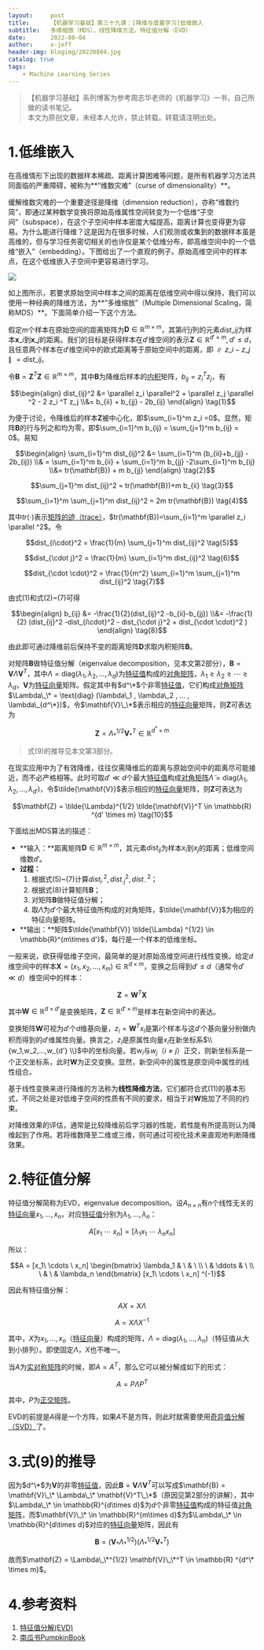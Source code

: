 ```yaml
---
layout:     post
title:      【机器学习基础】第三十九课：[降维与度量学习]低维嵌入
subtitle:   多维缩放（MDS），线性降维方法，特征值分解（EVD）
date:       2022-08-04
author:     x-jeff
header-img: blogimg/20220804.jpg
catalog: true
tags:
    - Machine Learning Series
---
```

>【机器学习基础】系列博客为参考周志华老师的《机器学习》一书，自己所做的读书笔记。  
>本文为原创文章，未经本人允许，禁止转载。转载请注明出处。

# 1.低维嵌入

在高维情形下出现的数据样本稀疏、距离计算困难等问题，是所有机器学习方法共同面临的严重障碍，被称为**“维数灾难”（curse of dimensionality）**。

缓解维数灾难的一个重要途径是降维（dimension reduction），亦称“维数约简”，即通过某种数学变换将原始高维属性空间转变为一个低维“子空间”（subspace），在这个子空间中样本密度大幅提高，距离计算也变得更为容易。为什么能进行降维？这是因为在很多时候，人们观测或收集到的数据样本虽是高维的，但与学习任务密切相关的也许仅是某个低维分布，即高维空间中的一个低维“嵌入”（embedding）。下图给出了一个直观的例子。原始高维空间中的样本点，在这个低维嵌入子空间中更容易进行学习。

![](https://xjeffblogimg.oss-cn-beijing.aliyuncs.com/BLOGIMG/BlogImage/MachineLearningSeries/Lesson39/39x1.png)

如上图所示，若要求原始空间中样本之间的距离在低维空间中得以保持，我们可以使用一种经典的降维方法，为**“多维缩放”（Multiple Dimensional Scaling，简称MDS）**。下面简单介绍一下这个方法。

假定$m$个样本在原始空间的距离矩阵为$\mathbf{D} \in \mathbb{R} ^{m\times m}$，其第$i$行$j$列的元素$dist\_{ij}$为样本$\mathbf{x}\_i$到$\mathbf{x}\_j$的距离。我们的目标是获得样本在$d'$维空间的表示$\mathbf{Z} \in \mathbb{R} ^{d' \times m}, d' \leqslant d$，且任意两个样本在$d'$维空间中的欧式距离等于原始空间中的距离，即$\parallel z\_i - z\_j \parallel = dist\_{ij}$。

令$\mathbf{B} = \mathbf{Z}^T \mathbf{Z} \in \mathbb{R} ^{m\times m}$，其中$\mathbf{B}$为降维后样本的[内积](http://shichaoxin.com/2019/08/27/数学基础-第七课-矩阵与向量/#64数量积)矩阵，$b_{ij} = z_i ^T z_j$，有

$$\begin{align} dist_{ij}^2 &= \parallel z_i \parallel^2 + \parallel z_j \parallel ^2 - 2 z_i ^T z_j \\&= b_{ii} + b_{jj} - 2b_{ij} \end{align} \tag{1}$$

为便于讨论，令降维后的样本$\mathbf{Z}$被中心化，即$\sum_{i=1}^m z_i =0$。显然，矩阵$\mathbf{B}$的行与列之和均为零，即$\sum_{i=1}^m b_{ij} = \sum_{j=1}^m b_{ij} = 0$。易知

$$\begin{align} \sum_{i=1}^m dist_{ij}^2 &= \sum_{i=1}^m (b_{ii}+b_{jj} - 2b_{ij}) \\& = \sum_{i=1}^m b_{ii} + \sum_{i=1}^m b_{jj} -2\sum_{i=1}^m b_{ij} \\&= tr(\mathbf{B}) + m b_{jj} \end{align} \tag{2}$$

$$\sum_{j=1}^m dist_{ij}^2 = tr(\mathbf{B})+m b_{ii} \tag{3}$$

$$\sum_{i=1}^m \sum_{j=1}^m dist_{ij}^2 = 2m tr(\mathbf{B}) \tag{4}$$

其中$tr(\cdot)$表示[矩阵的迹（trace）](http://shichaoxin.com/2019/08/27/数学基础-第七课-矩阵与向量/#11矩阵的迹trace)，$tr(\mathbf{B})=\sum_{i=1}^m \parallel z_i \parallel ^2$。令

$$dist_{i\cdot}^2 = \frac{1}{m} \sum_{j=1}^m dist_{ij}^2 \tag{5}$$

$$dist_{\cdot j}^2 = \frac{1}{m} \sum_{i=1}^m dist_{ij}^2 \tag{6}$$

$$dist_{\cdot \cdot}^2 = \frac{1}{m^2} \sum_{i=1}^m \sum_{j=1}^m dist_{ij}^2 \tag{7}$$

由式(1)和式(2)~(7)可得

$$\begin{align} b_{ij} &= -\frac{1}{2}(dist_{ij}^2 -b_{ii}-b_{jj}) \\&= -\frac{1}{2} (dist_{ij}^2 -dist_{i\cdot}^2 - dist_{\cdot j}^2 + dist_{\cdot \cdot}^2 ) \end{align} \tag{8}$$

由此即可通过降维前后保持不变的距离矩阵$\mathbf{D}$求取内积矩阵$\mathbf{B}$。

对矩阵$\mathbf{B}$做特征值分解（eigenvalue decomposition，见本文第2部分），$\mathbf{B} = \mathbf{V} \Lambda \mathbf{V}^T$，其中$\Lambda = \text{diag} (\lambda_1,\lambda_2,...,\lambda_d)$为[特征值](http://shichaoxin.com/2020/08/12/数学基础-第十五课-矩阵的相似变换和相合变换/#121矩阵的特征值和特征向量)构成的[对角矩阵](http://shichaoxin.com/2020/08/12/数学基础-第十五课-矩阵的相似变换和相合变换/#3正交相似变换)，$\lambda_1 \geqslant \lambda_2 \geqslant \cdots \geqslant \lambda_d$，$\mathbf{V}$为[特征向量](http://shichaoxin.com/2020/08/12/数学基础-第十五课-矩阵的相似变换和相合变换/#121矩阵的特征值和特征向量)矩阵。假定其中有$d^\*$个非零[特征值](http://shichaoxin.com/2020/08/12/数学基础-第十五课-矩阵的相似变换和相合变换/#121矩阵的特征值和特征向量)，它们构成[对角矩阵](http://shichaoxin.com/2020/08/12/数学基础-第十五课-矩阵的相似变换和相合变换/#3正交相似变换)$\Lambda\_\* = \text{diag} (\lambda\_1 , \lambda\_2 , ... , \lambda\_{d^\*})$，令$\mathbf{V}\_\*$表示相应的[特征向量](http://shichaoxin.com/2020/08/12/数学基础-第十五课-矩阵的相似变换和相合变换/#121矩阵的特征值和特征向量)矩阵，则$\mathbf{Z}$可表达为

$$\mathbf{Z} = \Lambda_*^{1/2} \mathbf{V}_*^T \in \mathbb{R} ^{d^* \times m} \tag{9}$$

>式(9)的推导见本文第3部分。

在现实应用中为了有效降维，往往仅需降维后的距离与原始空间中的距离尽可能接近，而不必严格相等。此时可取$d' \ll d$个最大[特征值](http://shichaoxin.com/2020/08/12/数学基础-第十五课-矩阵的相似变换和相合变换/#121矩阵的特征值和特征向量)构成[对角矩阵](http://shichaoxin.com/2020/08/12/数学基础-第十五课-矩阵的相似变换和相合变换/#3正交相似变换)$\tilde{\Lambda} = \text{diag} (\lambda_1, \lambda_2,...,\lambda_{d'})$，令$\tilde{\mathbf{V}}$表示相应的[特征向量](http://shichaoxin.com/2020/08/12/数学基础-第十五课-矩阵的相似变换和相合变换/#121矩阵的特征值和特征向量)矩阵，则$\mathbf{Z}$可表达为

$$\mathbf{Z} = \tilde{\Lambda}^{1/2} \tilde{\mathbf{V}}^T \in \mathbb{R} ^{d' \times m} \tag{10}$$

下面给出MDS算法的描述：

* **输入：**距离矩阵$\mathbf{D} \in \mathbb{R}^{m\times m}$，其元素$dist_{ij}$为样本$x_i$到$x_j$的距离；低维空间维数$d'$。
* **过程：**
	1. 根据式(5)~(7)计算$dist_{i\cdot}^2,dist_{\cdot j}^2,dist_{\cdot \cdot}^2$；
	2. 根据式(8)计算矩阵$\mathbf{B}$；
	3. 对矩阵$\mathbf{B}$做特征值分解；
	4. 取$\tilde{\Lambda}$为$d'$个最大特征值所构成的对角矩阵，$\tilde{\mathbf{V}}$为相应的特征向量矩阵。
* **输出：**矩阵$\tilde{\mathbf{V}} \tilde{\Lambda} ^{1/2} \in \mathbb{R}^{m\times d'}$，每行是一个样本的低维坐标。

一般来说，欲获得低维子空间，最简单的是对原始高维空间进行线性变换。给定$d$维空间中的样本$\mathbf{X} = (x_1,x_2,...,x_m) \in \mathbb{R}^{d\times m}$，变换之后得到$d' \leqslant d$（通常令$d' \ll d$）维空间中的样本：

$$\mathbf{Z} = \mathbf{W}^T \mathbf{X} \tag{11}$$

其中$\mathbf{W} \in \mathbb{R}^{d\times d'}$是变换矩阵，$\mathbf{Z} \in \mathbb{R} ^{d' \times m}$是样本在新空间中的表达。

变换矩阵$\mathbf{W}$可视为$d'$个$d$维基向量，$z_i = \mathbf{W}^T x_i$是第$i$个样本与这$d'$个基向量分别做内积而得到的$d'$维属性向量。换言之，$z_i$是原属性向量$x_i$在新坐标系$\\{w_1,w_2,...,w_{d'} \\}$中的坐标向量。若$w_i$与$w_j$（$i\neq j$）正交，则新坐标系是一个正交坐标系，此时$\mathbf{W}$为正交变换。显然，新空间中的属性是原空间中属性的线性组合。

基于线性变换来进行降维的方法称为**线性降维方法**，它们都符合式(11)的基本形式，不同之处是对低维子空间的性质有不同的要求，相当于对$\mathbf{W}$施加了不同的约束。

对降维效果的评估，通常是比较降维前后学习器的性能，若性能有所提高则认为降维起到了作用。若将维数降至二维或三维，则可通过可视化技术来直观地判断降维效果。

# 2.特征值分解

特征值分解简称为EVD，eigenvalue decomposition。设$A_{n \times n}$有$n$个线性无关的[特征向量](http://shichaoxin.com/2020/08/12/数学基础-第十五课-矩阵的相似变换和相合变换/#121矩阵的特征值和特征向量)$x_1,...,x_n$，对应[特征值](http://shichaoxin.com/2020/08/12/数学基础-第十五课-矩阵的相似变换和相合变换/#121矩阵的特征值和特征向量)分别为$\lambda_1,...,\lambda_n$：

$$A [x_1 \  \cdots \  x_n] = [\lambda_1 x_1 \  \cdots \  \lambda_n x_n]$$

所以：

$$A = [x_1\  \cdots \  x_n] \begin{bmatrix} \lambda_1 & \  & \  \\ \  & \ddots & \  \\ \  & \  & \lambda_n \end{bmatrix} [x_1\  \cdots \  x_n] ^{-1}$$

因此有特征值分解：

$$AX = X \Lambda $$

$$A = X \Lambda X^{-1}$$

其中，$X$为$x_1,...,x_n$（[特征向量](http://shichaoxin.com/2020/08/12/数学基础-第十五课-矩阵的相似变换和相合变换/#121矩阵的特征值和特征向量)）构成的矩阵，$\Lambda = \text{diag} (\lambda_1,...,\lambda_n)$（特征值从大到小排列）。即使固定$\Lambda$，$X$也不唯一。

当$A$为[实对称矩阵](http://shichaoxin.com/2022/05/30/OpenCV基础-第三十二课-Harris角点检测/#21实对称矩阵的对角化)的时候，即$A=A^T$，那么它可以被分解成如下的形式：

$$A = P \Lambda P^T$$

其中，$P$为[正交矩阵](http://shichaoxin.com/2020/08/12/数学基础-第十五课-矩阵的相似变换和相合变换/#3正交相似变换)。

EVD的前提是$A$得是一个方阵，如果$A$不是方阵，则此时就需要使用[奇异值分解（SVD）](http://shichaoxin.com/2020/11/24/数学基础-第十七课-奇异值分解/)了。

# 3.式(9)的推导

因为$d^\*$为$\mathbf{V}$的非零[特征值](http://shichaoxin.com/2020/08/12/数学基础-第十五课-矩阵的相似变换和相合变换/#121矩阵的特征值和特征向量)，因此$\mathbf{B} = \mathbf{V} \Lambda \mathbf{V}^T$可以写成$\mathbf{B} = \mathbf{V}\_\* \Lambda\_\* \mathbf{V}^T\_\*$（原因见第2部分的讲解），其中$\Lambda\_\* \in \mathbb{R}^{d\times d}$为$d$个非零[特征值](http://shichaoxin.com/2020/08/12/数学基础-第十五课-矩阵的相似变换和相合变换/#121矩阵的特征值和特征向量)构成的特征值[对角矩阵](http://shichaoxin.com/2020/08/12/数学基础-第十五课-矩阵的相似变换和相合变换/#3正交相似变换)，而$\mathbf{V}\_\* \in \mathbb{R}^{m\times d}$为$\Lambda\_\* \in \mathbb{R}^{d\times d}$对应的[特征向量](http://shichaoxin.com/2020/08/12/数学基础-第十五课-矩阵的相似变换和相合变换/#121矩阵的特征值和特征向量)矩阵，因此有

$$\mathbf{B} = (\mathbf{V}_* \Lambda_*^{1/2}) (\Lambda_*^{1/2} \mathbf{V}_*^T)$$

故而$\mathbf{Z} = \Lambda\_\*^{1/2} \mathbf{V}\_\*^T \in \mathbb{R} ^{d^\* \times m}$。

# 4.参考资料

1. [特征值分解(EVD)](https://www.cnblogs.com/BlairGrowing/p/15362045.html)
2. [南瓜书PumpkinBook](https://datawhalechina.github.io/pumpkin-book/#/chapter10/chapter10?id=_1011)